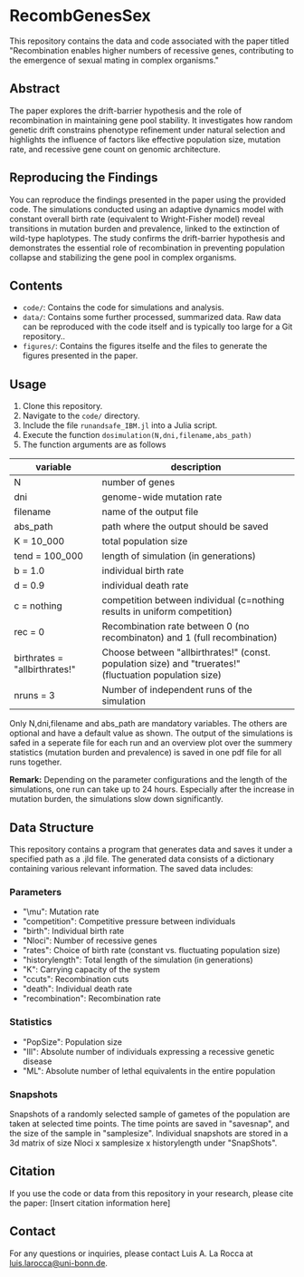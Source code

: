 # RecombGenesSex

This repository contains the data and code associated with the paper titled "Recombination enables higher numbers of recessive genes, contributing to the emergence of sexual mating in complex organisms."

## Abstract
The paper explores the drift-barrier hypothesis and the role of recombination in maintaining gene pool stability. It investigates how random genetic drift constrains phenotype refinement under natural selection and highlights the influence of factors like effective population size, mutation rate, and recessive gene count on genomic architecture.

## Reproducing the Findings
You can reproduce the findings presented in the paper using the provided code. The simulations conducted using an adaptive dynamics model with constant overall birth rate (equivalent to Wright-Fisher model) reveal transitions in mutation burden and prevalence, linked to the extinction of wild-type haplotypes. The study confirms the drift-barrier hypothesis and demonstrates the essential role of recombination in preventing population collapse and stabilizing the gene pool in complex organisms.

## Contents
- `code/`: Contains the code for simulations and analysis.
- `data/`: Contains some further processed, summarized data. Raw data can be reproduced with the code itself and is typically too large for a Git repository..
- `figures/`: Contains the figures itselfe and the files to generate the figures presented in the paper.

## Usage
1. Clone this repository.
2. Navigate to the `code/` directory.
3. Include the file `runandsafe_IBM.jl` into a Julia script.
4. Execute the function `dosimulation(N,dni,filename,abs_path)`
5. The function arguments are as follows

| variable                      | description                                                                                             |
|-------------------------------|---------------------------------------------------------------------------------------------------------|
| N                             | number of genes                                                                                         |
| dni                           | genome-wide mutation rate                                                                               |
| filename                      | name of the output file                                                                                 |
| abs_path                      | path where the output should be saved                                                                   |
| K = 10_000                    | total population size                                                                                   |
| tend = 100_000                | length of simulation (in generations)                                                                   |
| b = 1.0                       | individual birth rate                                                                                   |
| d = 0.9                       | individual death rate                                                                                   |
| c = nothing                   | competition between individual (c=nothing results in uniform competition)                               |
| rec = 0                       | Recombination rate between 0 (no recombinaton) and 1 (full recombination)                               |
| birthrates = "allbirthrates!" | Choose between "allbirthrates!" (const. population size) and "truerates!" (fluctuation population size) |
| nruns = 3                     | Number of independent runs of the simulation                                                            |

Only N,dni,filename and abs_path are mandatory variables. The others are optional and have a default value as shown.
The output of the simulations is safed in a seperate file for each run and an overview plot over the summery statistics (mutation burden and prevalence) is saved in one pdf file for all runs together.

**Remark:** Depending on the parameter configurations and the length of the simulations, one run can take up to 24 hours. Especially after the increase in mutation burden, the simulations slow down significantly.

## Data Structure
This repository contains a program that generates data and saves it under a specified path as a .jld file. The generated data consists of a dictionary containing various relevant information. The saved data includes:

### Parameters
- "\mu": Mutation rate
- "competition": Competitive pressure between individuals
- "birth": Individual birth rate
- "Nloci": Number of recessive genes
- "rates": Choice of birth rate (constant vs. fluctuating population size)
- "historylength": Total length of the simulation (in generations)
- "K": Carrying capacity of the system
- "ccuts": Recombination cuts
- "death": Individual death rate
- "recombination": Recombination rate

### Statistics
- "PopSize": Population size
- "Ill": Absolute number of individuals expressing a recessive genetic disease
- "ML": Absolute number of lethal equivalents in the entire population

### Snapshots
Snapshots of a randomly selected sample of gametes of the population are taken at selected time points. The time points are saved in "savesnap", and the size of the sample in "samplesize". Individual snapshots are stored in a 3d matrix of size Nloci x samplesize x historylength under "SnapShots".

## Citation
If you use the code or data from this repository in your research, please cite the paper:
[Insert citation information here]

## Contact
For any questions or inquiries, please contact Luis A. La Rocca at luis.larocca@uni-bonn.de.
